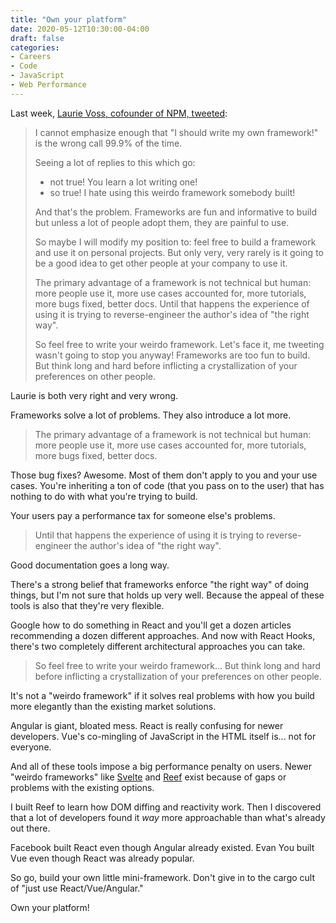 ```yaml
---
title: "Own your platform"
date: 2020-05-12T10:30:00-04:00
draft: false
categories:
- Careers
- Code
- JavaScript
- Web Performance
---
```


Last week, [Laurie Voss, cofounder of NPM, tweeted](https://twitter.com/seldo/status/1256003526141960192):

> I cannot emphasize enough that "I should write my own framework!" is the wrong call 99.9% of the time.
>
> Seeing a lot of replies to this which go:
>
> - not true! You learn a lot writing one!
> - so true! I hate using this weirdo framework somebody built!
>
> And that's the problem. Frameworks are fun and informative to build but unless a lot of people adopt them, they are painful to use.
>
> So maybe I will modify my position to: feel free to build a framework and use it on personal projects. But only very, very rarely is it going to be a good idea to get other people at your company to use it.
>
> The primary advantage of a framework is not technical but human: more people use it, more use cases accounted for, more tutorials, more bugs fixed, better docs. Until that happens the experience of using it is trying to reverse-engineer the author's idea of "the right way".
>
> So feel free to write your weirdo framework. Let's face it, me tweeting wasn't going to stop you anyway! Frameworks are too fun to build. But think long and hard before inflicting a crystallization of your preferences on other people.

Laurie is both very right and very wrong.

Frameworks solve a lot of problems. They also introduce a lot more.

> The primary advantage of a framework is not technical but human: more people use it, more use cases accounted for, more tutorials, more bugs fixed, better docs.

Those bug fixes? Awesome. Most of them don't apply to you and your use cases. You're inheriting a ton of code (that you pass on to the user) that has nothing to do with what you're trying to build.

Your users pay a performance tax for someone else's problems.

> Until that happens the experience of using it is trying to reverse-engineer the author's idea of "the right way".

Good documentation goes a long way.

There's a strong belief that frameworks enforce "the right way" of doing things, but I'm not sure that holds up very well. Because the appeal of these tools is also that they're very flexible.

Google how to do something in React and you'll get a dozen articles recommending a dozen different approaches. And now with React Hooks, there's two completely different architectural approaches you can take.

> So feel free to write your weirdo framework... But think long and hard before inflicting a crystallization of your preferences on other people.

It's not a "weirdo framework" if it solves real problems with how you build more elegantly than the existing market solutions.

Angular is giant, bloated mess. React is really confusing for newer developers. Vue's co-mingling of JavaScript in the HTML itself is... not for everyone.

And all of these tools impose a big performance penalty on users. Newer "weirdo frameworks" like [Svelte](https://svelte.dev) and [Reef](https://reefjs.com) exist because of gaps or problems with the existing options.

I built Reef to learn how DOM diffing and reactivity work. Then I discovered that a lot of developers found it _way_ more approachable than what's already out there.

Facebook built React even though Angular already existed. Evan You built Vue even though React was already popular.

So go, build your own little mini-framework. Don't give in to the cargo cult of "just use React/Vue/Angular."

Own your platform!